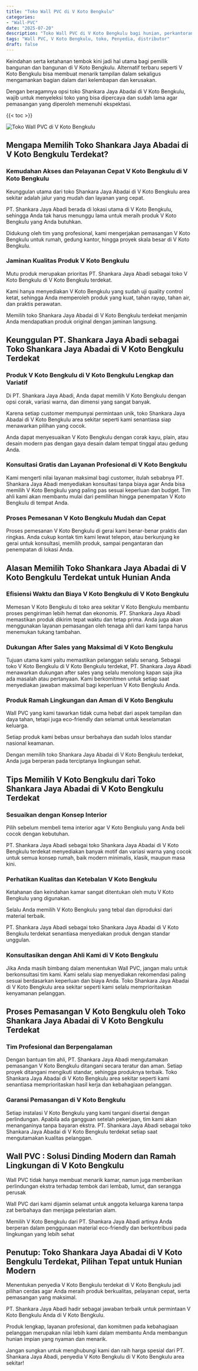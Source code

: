 ```yaml
---
title: "Toko Wall PVC di V Koto Bengkulu"
categories: 
- "Wall-PVC"
date: "2025-07-20"
description: "Toko Wall PVC di V Koto Bengkulu bagi hunian, perkantoran, serta toko. Panel terbaik, beragam motif, variasi warna elegan, dengan servis pemasangan ditangani oleh teknisi berpengalaman serta kepastian resmi!|Layanan distribusi Wall PVC di V Koto Bengkulu untuk kebutuhan hunian, office, atau toko, dengan material berkualitas dan pemasangan oleh tim profesional serta kepastian resmi.|Solusi Wall PVC di V Koto Bengkulu yang andal bagi tempat tinggal, office, serta toko, dengan produk berkualitas dan penempatan ditangani oleh teknisi ahli dan jaminan resmi.|Penjualan Wall PVC di V Koto Bengkulu bagi rumah, office, serta toko, beserta material unggulan dan instalasi dikerjakan oleh tim ahli, dilengkapi dengan kepastian resmi.}"
tags: "Wall PVC, V Koto Bengkulu, toko, Penyedia, distributor"
draft: false
---
```


Keindahan serta ketahanan tembok kini jadi hal utama bagi pemilik bangunan dan bangunan di V Koto Bengkulu. Alternatif terbaru seperti V Koto Bengkulu bisa membuat menarik tampilan dalam sekaligus mengamankan bagian dalam dari kelembapan dan kerusakan.

Dengan beragamnya opsi toko Shankara Jaya Abadai di V Koto Bengkulu, wajib untuk menyeleksi toko yang bisa dipercaya dan sudah lama agar pemasangan yang diperoleh memenuhi ekspektasi.

{{< toc >}}

![Toko Wall PVC di V Koto Bengkulu](/images/Wall-PVC/Toko-Wall-PVC-di-V-Koto-Bengkulu.png)


## Mengapa Memilih Toko Shankara Jaya Abadai di V Koto Bengkulu Terdekat?

### Kemudahan Akses dan Pelayanan Cepat V Koto Bengkulu di V Koto Bengkulu

Keunggulan utama dari toko Shankara Jaya Abadai di V Koto Bengkulu area sekitar adalah jalur yang mudah dan layanan yang cepat.

PT. Shankara Jaya Abadi berada di lokasi utama di V Koto Bengkulu, sehingga Anda tak harus menunggu lama untuk meraih produk V Koto Bengkulu yang Anda butuhkan.

Didukung oleh tim yang profesional, kami mengerjakan pemasangan V Koto Bengkulu untuk rumah, gedung kantor, hingga proyek skala besar di V Koto Bengkulu.

### Jaminan Kualitas Produk V Koto Bengkulu

Mutu produk merupakan prioritas PT. Shankara Jaya Abadi sebagai toko V Koto Bengkulu di V Koto Bengkulu terdekat.

Kami hanya menyediakan V Koto Bengkulu yang sudah uji quality control ketat, sehingga Anda memperoleh produk yang kuat, tahan rayap, tahan air, dan praktis perawatan.

Memilih toko Shankara Jaya Abadai di V Koto Bengkulu terdekat menjamin Anda mendapatkan produk original dengan jaminan langsung.

## Keunggulan PT. Shankara Jaya Abadi sebagai Toko Shankara Jaya Abadai di V Koto Bengkulu Terdekat

### Produk V Koto Bengkulu di V Koto Bengkulu Lengkap dan Variatif

Di PT. Shankara Jaya Abadi, Anda dapat memilih V Koto Bengkulu dengan opsi corak, variasi warna, dan dimensi yang sangat banyak.

Karena setiap customer mempunyai permintaan unik, toko Shankara Jaya Abadai di V Koto Bengkulu area sekitar seperti kami senantiasa siap menawarkan pilihan yang cocok.

Anda dapat menyesuaikan V Koto Bengkulu dengan corak kayu, plain, atau desain modern pas dengan gaya desain dalam tempat tinggal atau gedung Anda.

### Konsultasi Gratis dan Layanan Profesional di V Koto Bengkulu

Kami mengerti nilai layanan maksimal bagi customer, itulah sebabnya PT. Shankara Jaya Abadi menyediakan konsultasi tanpa biaya agar Anda bisa memilih V Koto Bengkulu yang paling pas sesuai keperluan dan budget. Tim ahli kami akan membantu mulai dari pemilihan hingga penempatan V Koto Bengkulu di tempat Anda.

### Proses Pemesanan V Koto Bengkulu Mudah dan Cepat

Proses pemesanan V Koto Bengkulu di gerai kami benar-benar praktis dan ringkas. Anda cukup kontak tim kami lewat telepon, atau berkunjung ke gerai untuk konsultasi, memilih produk, sampai pengantaran dan penempatan di lokasi Anda.

## Alasan Memilih Toko Shankara Jaya Abadai di V Koto Bengkulu Terdekat untuk Hunian Anda

### Efisiensi Waktu dan Biaya V Koto Bengkulu di V Koto Bengkulu

Memesan V Koto Bengkulu di toko area sekitar V Koto Bengkulu membantu proses pengiriman lebih hemat dan ekonomis. PT. Shankara Jaya Abadi memastikan produk dikirim tepat waktu dan tetap prima. Anda juga akan menggunakan layanan pemasangan oleh tenaga ahli dari kami tanpa harus menemukan tukang tambahan.

### Dukungan After Sales yang Maksimal di V Koto Bengkulu

Tujuan utama kami yaitu memastikan pelanggan selalu senang. Sebagai toko V Koto Bengkulu di V Koto Bengkulu terdekat, PT. Shankara Jaya Abadi menawarkan dukungan after sales yang selalu menolong kapan saja jika ada masalah atau pertanyaan. Kami berkomitmen untuk setiap saat menyediakan jawaban maksimal bagi keperluan V Koto Bengkulu Anda.

### Produk Ramah Lingkungan dan Aman di V Koto Bengkulu

 Wall PVC  yang kami tawarkan tidak cuma hebat dari aspek tampilan dan daya tahan, tetapi juga eco-friendly dan selamat untuk keselamatan keluarga.

Setiap produk kami bebas unsur berbahaya dan sudah lolos standar nasional keamanan.

Dengan memilih toko Shankara Jaya Abadai di V Koto Bengkulu terdekat, Anda juga berperan pada terciptanya lingkungan sehat.

## Tips Memilih V Koto Bengkulu dari Toko Shankara Jaya Abadai di V Koto Bengkulu Terdekat

### Sesuaikan dengan Konsep Interior 

Pilih sebelum membeli tema interior agar V Koto Bengkulu yang Anda beli cocok dengan kebutuhan.

PT. Shankara Jaya Abadi sebagai toko Shankara Jaya Abadai di V Koto Bengkulu terdekat menyediakan banyak motif dan variasi warna yang cocok untuk semua konsep rumah, baik modern minimalis, klasik, maupun masa kini.

### Perhatikan Kualitas dan Ketebalan V Koto Bengkulu

Ketahanan dan keindahan kamar sangat ditentukan oleh mutu V Koto Bengkulu yang digunakan.

Selalu Anda memilih V Koto Bengkulu yang tebal dan diproduksi dari material terbaik.

PT. Shankara Jaya Abadi sebagai toko Shankara Jaya Abadai di V Koto Bengkulu terdekat senantiasa menyediakan produk dengan standar unggulan.

### Konsultasikan dengan Ahli Kami di V Koto Bengkulu

Jika Anda masih bimbang dalam menentukan Wall PVC, jangan malu untuk berkonsultasi tim kami. Kami selalu siap menyediakan rekomendasi paling sesuai berdasarkan keperluan dan biaya Anda. Toko Shankara Jaya Abadai di V Koto Bengkulu area sekitar seperti kami selalu memprioritaskan kenyamanan pelanggan.

## Proses Pemasangan V Koto Bengkulu oleh Toko Shankara Jaya Abadai di V Koto Bengkulu Terdekat

### Tim Profesional dan Berpengalaman

Dengan bantuan tim ahli, PT. Shankara Jaya Abadi mengutamakan pemasangan V Koto Bengkulu ditangani secara teratur dan aman. Setiap proyek ditangani mengikuti standar, sehingga produknya terbaik. Toko Shankara Jaya Abadai di V Koto Bengkulu area sekitar seperti kami senantiasa memprioritaskan hasil kerja dan kebahagiaan pelanggan.

### Garansi Pemasangan di V Koto Bengkulu

Setiap instalasi V Koto Bengkulu yang kami tangani disertai dengan perlindungan. Apabila ada gangguan setelah pekerjaan, tim kami akan menanganinya tanpa bayaran ekstra. PT. Shankara Jaya Abadi sebagai toko Shankara Jaya Abadai di V Koto Bengkulu terdekat setiap saat mengutamakan kualitas pelanggan.

##  Wall PVC : Solusi Dinding Modern dan Ramah Lingkungan di V Koto Bengkulu

 Wall PVC  tidak hanya membuat menarik kamar, namun juga memberikan perlindungan ekstra terhadap tembok dari lembab, lumut, dan serangga perusak

 Wall PVC  dari kami dijamin selamat untuk anggota keluarga karena tanpa zat berbahaya dan menjaga pelestarian alam.

Memilih V Koto Bengkulu dari PT. Shankara Jaya Abadi artinya Anda berperan dalam penggunaan material eco-friendly dan berkontribusi pada lingkungan yang lebih sehat

## Penutup: Toko Shankara Jaya Abadai di V Koto Bengkulu Terdekat, Pilihan Tepat untuk Hunian Modern

Menentukan penyedia V Koto Bengkulu terdekat di V Koto Bengkulu jadi pilihan cerdas agar Anda meraih produk berkualitas, pelayanan cepat, serta pemasangan yang maksimal.

PT. Shankara Jaya Abadi hadir sebagai jawaban terbaik untuk permintaan V Koto Bengkulu Anda di V Koto Bengkulu.

Produk lengkap, layanan profesional, dan komitmen pada kebahagiaan pelanggan merupakan nilai lebih kami dalam membantu Anda membangun hunian impian yang nyaman dan menarik.

Jangan sungkan untuk menghubungi kami dan raih harga spesial dari PT. Shankara Jaya Abadi, penyedia V Koto Bengkulu di V Koto Bengkulu area sekitar!